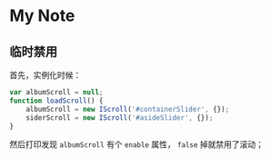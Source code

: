 # My Note
## 临时禁用
首先，实例化时候：
```javascript
var albumScroll = null;
function loadScroll() {
    albumScroll = new IScroll('#containerSlider', {});
    siderScroll = new IScroll('#asideSlider', {});
}
```
然后打印发现  `albumScroll` 有个 `enable` 属性， `false` 掉就禁用了滚动；